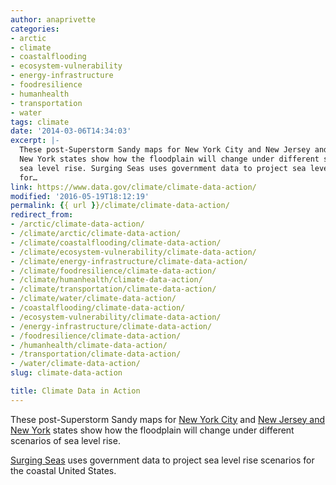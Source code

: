 ```yaml
---
author: anaprivette
categories:
- arctic
- climate
- coastalflooding
- ecosystem-vulnerability
- energy-infrastructure
- foodresilience
- humanhealth
- transportation
- water
tags: climate
date: '2014-03-06T14:34:03'
excerpt: |-
  These post-Superstorm Sandy maps for New York City and New Jersey and
  New York states show how the floodplain will change under different scenarios of
  sea level rise. Surging Seas uses government data to project sea level rise scenarios
  for…
link: https://www.data.gov/climate/climate-data-action/
modified: '2016-05-19T18:12:19'
permalink: {{ url }}/climate/climate-data-action/
redirect_from:
- /arctic/climate-data-action/
- /climate/arctic/climate-data-action/
- /climate/coastalflooding/climate-data-action/
- /climate/ecosystem-vulnerability/climate-data-action/
- /climate/energy-infrastructure/climate-data-action/
- /climate/foodresilience/climate-data-action/
- /climate/humanhealth/climate-data-action/
- /climate/transportation/climate-data-action/
- /climate/water/climate-data-action/
- /coastalflooding/climate-data-action/
- /ecosystem-vulnerability/climate-data-action/
- /energy-infrastructure/climate-data-action/
- /foodresilience/climate-data-action/
- /humanhealth/climate-data-action/
- /transportation/climate-data-action/
- /water/climate-data-action/
slug: climate-data-action

title: Climate Data in Action
---
```


These post-Superstorm Sandy maps for [New York City](http://geoplatform.maps.arcgis.com/home/item.html?id=bc90ddc4984a45538c1de5b4ddf91381) and [New Jersey and New York](http://geoplatform.maps.arcgis.com/home/item.html?id=2960f1e066544582ae0f0d988ccb3d27) states show how the floodplain will change under different scenarios of sea level rise.

[Surging Seas](http://sealevel.climatecentral.org/) uses government data to project sea level rise scenarios for the coastal United States.
